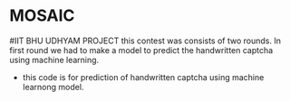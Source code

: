 # MOSAIC
#IIT BHU UDHYAM PROJECT
this contest was consists of two rounds.
In first round we had to make a model to predict the handwritten captcha using machine learning.
- this code is for prediction of handwritten captcha using machine learnong model.


